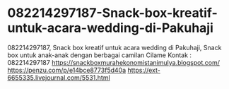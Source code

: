 # 082214297187-Snack-box-kreatif-untuk-acara-wedding-di-Pakuhaji
082214297187, Snack box kreatif untuk acara wedding di Pakuhaji, Snack box untuk anak-anak dengan berbagai camilan Cilame Kontak : 082214297187  https://snackboxmurahekonomistanimulya.blogspot.com/  https://penzu.com/p/e14bce8773f5d40a  https://ext-6655335.livejournal.com/5531.html
